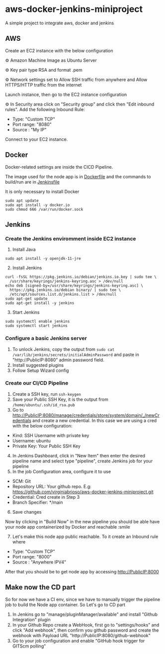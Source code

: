 # aws-docker-jenkins-miniproject

A simple project to integrate aws, docker and jenkins

## AWS

Create an EC2 instance with the below configuration

:gear: Amazon Machine Image as Ubuntu Server

:gear: Key pair type RSA and format .pem

:gear: Network settings set to Allow SSH traffic from anywhere and Allow HTTPS/HTTP traffic from the internet

Launch instance, then go to the EC2 instance configuration

:gear: In Security area click on "Security group" and click then "Edit inbound rules". Add the following Inbound Rule:

- Type: "Custom TCP"
- Port range: "8080"
- Source : "My IP"

Connect to your EC2 instance.

## Docker

Docker-related settings are inside the CICD Pipeline.

The image used for the node app is in [Dockerfile](./Dockerfile) and the commands to build/run are in [Jenkinsfile](./Jenkinsfile)

It is only necessary to install Docker

```shell script
sudo apt update
sudo apt install -y docker.io
sudo chmod 666 /var/run/docker.sock
```

## Jenkins

### Create the Jenkins enviromment inside EC2 instance

1. Install Java

```shell script
sudo apt install -y openjdk-11-jre
```

2. Install Jenkins

```shell script
curl -fsSL https://pkg.jenkins.io/debian/jenkins.io.key | sudo tee \
  /usr/share/keyrings/jenkins-keyring.asc > /dev/null 
echo deb [signed-by=/usr/share/keyrings/jenkins-keyring.asc] \
  https://pkg.jenkins.io/debian binary/ | sudo tee \
  /etc/apt/sources.list.d/jenkins.list > /dev/null
sudo apt-get update 
sudo apt-get install -y jenkins
```

3. Start Jenkins

```shell script
sudo systemctl enable jenkins
sudo systemctl start jenkins
```

### Configure a basic Jenkins server

1. To unlock Jenkins, copy the output from ```sudo cat /var/lib/jenkins/secrets/initialAdminPassword``` and paste in "http://PublicIP:8080" admin password field.
2. Install suggested plugins
3. Follow Setup Wizard config

### Create our CI/CD Pipeline

1. Create a SSH key, run ```ssh-keygen```
2. Save your Public SSH Key, it is the output from ```/home/ubuntu/.ssh/id_rsa.pub```
3. Go to <http://PublicIP:8080/manage/credentials/store/system/domain/_/newCredentials> and create a new credential. In this case we are using a cred with the below configuration:

- Kind: SSH Username with private key
- Username: ubuntu
- Private Key: Your Public SSH Key

4. In Jenkins Dashboard, click in "New Item" then enter the desired pipeline name and select type "pipeline", create Jenkins job for your pipeline
5. In the job Configuration area, configure it to use

- SCM: Git
- Repository URL: Your github repo. E.g: <https://github.com/virginiabrioso/aws-docker-jenkins-miniproject.git>
- Credential: Cred create in Step 3
- Branch Specifier: */main

6. Save changes

Now by clicking in "Build Now" in the new pipeline you should be able have your node app containerized by Docker and reachable :smile

7. Let's make this node app public reachable. To it create an Inbound rule where

- Type: "Custom TCP"
- Port range: "8000"
- Source : "Anywhere IPV4"

After that you should be to get node app by accessing <http://PublicIP:8000>

## Make now the CD part

So for now we have a CI env, since we have to manually trigger the pipeline job to build the Node app container. So Let's go to CD part

1. In Jenkins go to "manage/pluginManager/available" and install "Github Integration" plugin
2. In your Github Repo create a WebHook, first go to "settings/hooks" and click "Add webhook", then confirm you github password and create the webhook with Payload URL "http://PublicIP:8080/github-webhook"
3. Go to your job configuration and enable "GitHub hook trigger for GITScm polling"
